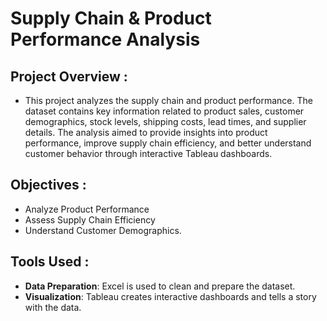 # Supply Chain & Product Performance Analysis
## Project Overview :
- This project analyzes the supply chain and product performance.
The dataset contains key information related to product sales,
customer demographics, stock levels, shipping costs, lead times, and supplier details. 
The analysis aimed to provide insights into product performance, improve supply chain efficiency, 
and better understand customer behavior through interactive Tableau dashboards.
## Objectives :
- Analyze Product Performance
- Assess Supply Chain Efficiency
- Understand Customer Demographics.
## Tools Used :
- **Data Preparation**: Excel is used to clean and prepare the dataset.
- **Visualization**: Tableau creates interactive dashboards and tells a story with the data.

